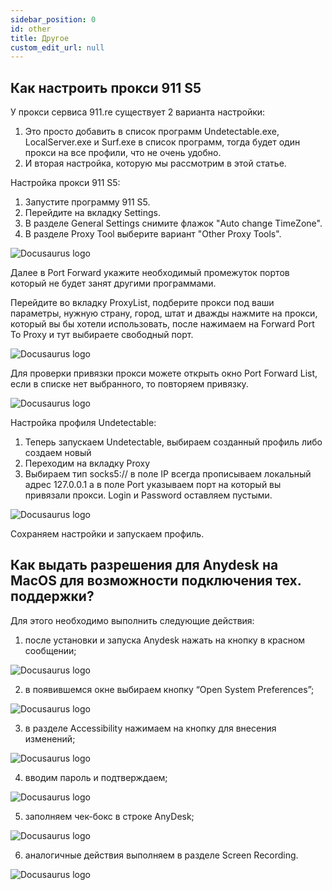 ```yaml
---
sidebar_position: 0
id: other
title: Другое
custom_edit_url: null
---
```


## Как настроить прокси 911 S5

У прокси сервиса 911.re существует 2 варианта настройки:
1. Это просто добавить в список программ Undetectable.exe, LocalServer.exe и Surf.exe в список программ, тогда будет один прокси на все профили, что не очень удобно.
2. И вторая настройка, которую мы рассмотрим в этой статье.

Настройка прокси 911 S5:
1. Запустите программу 911 S5.
2. Перейдите на вкладку Settings.
3. В разделе General Settings снимите флажок "Auto change TimeZone".
4. В разделе Proxy Tool выберите вариант "Other Proxy Tools".

![Docusaurus logo](/img/other/proxies-911/proxies-911-1.png)

Далее в Port Forward укажите необходимый промежуток портов который не будет занят другими программами.

Перейдите во вкладку ProxyList, подберите прокси под ваши параметры, нужную страну, город, штат и дважды нажмите на прокси, который вы бы хотели использовать, после нажимаем на Forward Port To Proxy и тут выбираете свободный порт.

![Docusaurus logo](/img/other/proxies-911/proxies-911-2.png)

Для проверки привязки прокси можете открыть окно Port Forward List, если в списке нет выбранного, то повторяем привязку.

![Docusaurus logo](/img/other/proxies-911/proxies-911-3.png)

Настройка профиля Undetectable:
1. Теперь запускаем Undetectable, выбираем созданный профиль либо создаем новый
2. Переходим на вкладку Proxy
3. Выбираем тип socks5:// в поле IP всегда прописываем локальный адрес 127.0.0.1 а в поле Port указываем порт на который вы привязали прокси. Login и Password оставляем пустыми.

![Docusaurus logo](/img/other/proxies-911/proxies-911-4.jpg)

Сохраняем настройки и запускаем профиль.

## Как выдать разрешения для Anydesk на MacOS для возможности подключения тех. поддержки?

Для этого необходимо выполнить следующие действия:
1. после установки и запуска Anydesk нажать на кнопку в красном сообщении;

![Docusaurus logo](/img/other/anydesk/anydesk-1.png)

2. в появившемся окне выбираем кнопку “Open System Preferences”;

![Docusaurus logo](/img/other/anydesk/anydesk-2.png)

3. в разделе Accessibility нажимаем на кнопку для внесения изменений;

![Docusaurus logo](/img/other/anydesk/anydesk-3.png)

4. вводим пароль и подтверждаем;

![Docusaurus logo](/img/other/anydesk/anydesk-4.png)

5. заполняем чек-бокс в строке AnyDesk;

![Docusaurus logo](/img/other/anydesk/anydesk-5.png)

6. аналогичные действия выполняем в разделе Screen Recording.

![Docusaurus logo](/img/other/anydesk/anydesk-6.jpg)